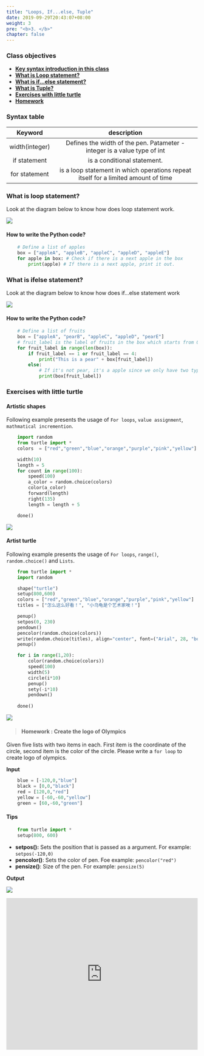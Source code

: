 ```yaml
---
title: "Loops, If...else, Tuple"
date: 2019-09-29T20:43:07+08:00
weight: 3
pre: "<b>3. </b>"
chapter: false
---
```


### Class objectives
- [**Key syntax introduction in this class**](#syntax-table)
- [**What is Loop statement?**](#what-is-loop-statement)
- [**What is if...else statement?**](#what-is-ifelse-statement)
- [**What is Tuple?**](#what-is-tuple)
- [**Exercises with little turtle**](#exercises-with-little-turtle)
- [**Homework**](#homework)

### Syntax table

|  <center>Keyword</center>  |  <center>description</center>  |
|:----------|:-------------:|
|  <center>width(integer)</center>   | Defines the width of the pen. Patameter - integer is a value type of int |
|  <center>if statement</center>   | is a conditional statement. |
|  <center>for statement</center>   | is a loop statement in which operations repeat itself for a limited amount of time |

### What is loop statement?

Look at the diagram below to know how does loop statement work.

![](/images/loop_diagram.png)

#### How to write the Python code?

```python
	# Define a list of apples
	box = ["appleA", "appleB", "appleC", "appleD", "appleE"]
	for apple in box: # Check if there is a next apple in the box
		print(apple) # If there is a next apple, print it out.
```

### What is ifelse statement?

Look at the diagram below to know how does if...else statement work

![](/images/apple_pear_if_else_check.png)

#### How to write the Python code?

```python
	# Define a list of fruits
	box = ["appleA", "pearB", "appleC", "appleD", "pearE"]
	# fruit_label is the label of fruits in the box which starts from 0
	for fruit_label in range(len(box)):
		if fruit_label == 1 or fruit_label == 4:
			print("This is a pear" + box[fruit_label])
		else:
			# If it's not pear, it's a apple since we only have two types of fruit in the box.
			print(box[fruit_label])
```

### Exercises with little turtle

#### Artistic shapes

Following example presents the usage of `For loops`, `value assignment`, `mathmatical incremention`.

```python
	import random
	from turtle import *
	colors  = ["red","green","blue","orange","purple","pink","yellow"]

	width(10)
	length = 5
	for count in range(100):
		speed(100)
		a_color = random.choice(colors)
		color(a_color)
		forward(length)
		right(135)
		length = length + 5

	done()
```

![](/images/turtle/artistic_shapes.png)

#### Artist turtle

Following example presents the usage of `For loops`, `range()`, `random.choice()` and `Lists`. 

```python
	from turtle import *
	import random

	shape("turtle")
	setup(800,600)
	colors = ["red","green","blue","orange","purple","pink","yellow"]
	titles = ["怎么这么好看！", "小乌龟是个艺术家唉！"]

	penup()
	setpos(0, 230)
	pendown()
	pencolor(random.choice(colors))
	write(random.choice(titles), align="center", font=("Arial", 28, "bold"))
	penup()

	for i in range(1,20):
		color(random.choice(colors))
		speed(100)
		width(5)
		circle(i*10)
		penup()
		sety(-i*10)
		pendown()
	 
	done()
```

![](/images/turtle/artist_turtle.png)

> #### Homework : Create the logo of Olympics

Given five lists with two items in each. First item is the coordinate of the circle, second item is the color of the circle. Please write a `for loop` to create logo of olympics.

**Input**

```python
	blue = [-120,0,"blue"]
	black = [0,0,"black"]
	red = [120,0,"red"]
	yellow = [-60,-60,"yellow"]
	green = [60,-60,"green"]
```

#### Tips

```python
	from turtle import *
	setup(800, 600)
```

- **setpos():** Sets the position that is passed as a argument. For example: `setpos(-120,0)`
- **pencolor()**: Sets the color of pen. Foe example: `pencolor("red")`
- **pensize()**: Size of the pen. For example: `pensize(5)`

**Output**

![](/images/turtle/olympics.png)

<iframe src="https://trinket.io/embed/python/b9b4074bb7" width="100%" height="400" frameborder="0" marginwidth="0" marginheight="0" allowfullscreen></iframe>